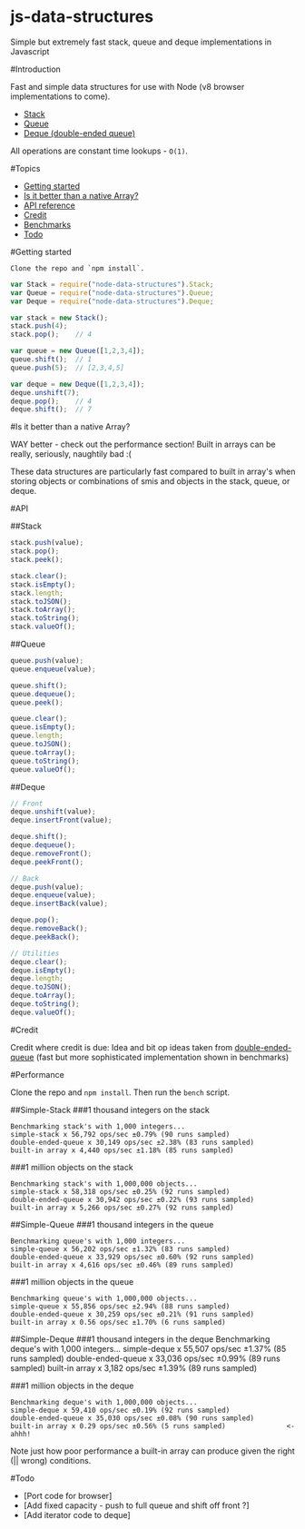 # js-data-structures

Simple but extremely fast stack, queue and deque implementations in Javascript


#Introduction

Fast and simple data structures for use with Node (v8 browser implementations to come).

- [Stack](http://en.wikipedia.org/wiki/Stack_\(abstract_data_type\))
- [Queue](http://en.wikipedia.org/wiki/Queue_\(data_structure\))
- [Deque (double-ended queue)](http://en.wikipedia.org/wiki/Double-ended_queue)

All operations are constant time lookups - `O(1)`.


#Topics

- [Getting started](#getting-started)
- [Is it better than a native Array?](#is-it-better-than-a-native-array)
- [API reference](#api)
- [Credit](#credit)
- [Benchmarks](#performance)
- [Todo](#todo)


#Getting started

    Clone the repo and `npm install`.

```js
var Stack = require("node-data-structures").Stack;
var Queue = require("node-data-structures").Queue;
var Deque = require("node-data-structures").Deque;

var stack = new Stack();
stack.push(4);
stack.pop();    // 4

var queue = new Queue([1,2,3,4]);
queue.shift(); 	// 1
queue.push(5); 	// [2,3,4,5]

var deque = new Deque([1,2,3,4]);
deque.unshift(7);
deque.pop(); 	// 4
deque.shift(); 	// 7
```


#Is it better than a native Array?

WAY better - check out the performance section!  Built in arrays can be really, seriously, naughtily bad :(

These data structures are particularly fast compared to built in array's when storing objects or combinations of smis and objects in the stack, queue, or deque.


#API

##Stack
```js
stack.push(value);
stack.pop();
stack.peek();

stack.clear();
stack.isEmpty();
stack.length;
stack.toJSON();
stack.toArray();
stack.toString();
stack.valueOf();
```

##Queue
```js
queue.push(value);
queue.enqueue(value);

queue.shift();
queue.dequeue();
queue.peek();

queue.clear();
queue.isEmpty();
queue.length;
queue.toJSON();
queue.toArray();
queue.toString();
queue.valueOf();
```

##Deque
```js
// Front
deque.unshift(value);
deque.insertFront(value);

deque.shift();
deque.dequeue();
deque.removeFront();
deque.peekFront();

// Back
deque.push(value);
deque.enqueue(value);
deque.insertBack(value);

deque.pop();
deque.removeBack();
deque.peekBack();

// Utilities
deque.clear();
deque.isEmpty();
deque.length;
deque.toJSON();
deque.toArray();
deque.toString();
deque.valueOf();
```


#Credit

Credit where credit is due: Idea and bit op ideas taken from [double-ended-queue](https://github.com/petkaantonov/deque) (fast but more sophisticated implementation shown in benchmarks)


#Performance

Clone the repo and `npm install`. Then run the `bench` script.

##Simple-Stack
###1 thousand integers on the stack

    Benchmarking stack's with 1,000 integers...
    simple-stack x 56,792 ops/sec ±0.79% (90 runs sampled)
    double-ended-queue x 30,149 ops/sec ±2.38% (83 runs sampled)
    built-in array x 4,440 ops/sec ±1.18% (85 runs sampled)

###1 million objects on the stack

    Benchmarking stack's with 1,000,000 objects...
    simple-stack x 58,318 ops/sec ±0.25% (92 runs sampled)
    double-ended-queue x 30,942 ops/sec ±0.22% (93 runs sampled)
    built-in array x 5,266 ops/sec ±0.27% (92 runs sampled)

##Simple-Queue
###1 thousand integers in the queue

	Benchmarking queue's with 1,000 integers...
	simple-queue x 56,202 ops/sec ±1.32% (83 runs sampled)
	double-ended-queue x 33,929 ops/sec ±0.60% (92 runs sampled)
	built-in array x 4,616 ops/sec ±0.46% (89 runs sampled)

###1 million objects in the queue

	Benchmarking queue's with 1,000,000 objects...
	simple-queue x 55,856 ops/sec ±2.94% (88 runs sampled)
	double-ended-queue x 30,259 ops/sec ±0.21% (91 runs sampled)
	built-in array x 0.56 ops/sec ±1.70% (6 runs sampled)

##Simple-Deque
###1 thousand integers in the deque
    Benchmarking deque's with 1,000 integers...
    simple-deque x 55,507 ops/sec ±1.37% (85 runs sampled)
    double-ended-queue x 33,036 ops/sec ±0.99% (89 runs sampled)
    built-in array x 3,182 ops/sec ±1.39% (89 runs sampled)

###1 million objects in the deque

    Benchmarking deque's with 1,000,000 objects...
    simple-deque x 59,410 ops/sec ±0.19% (92 runs sampled)
    double-ended-queue x 35,030 ops/sec ±0.08% (90 runs sampled)
    built-in array x 0.29 ops/sec ±0.56% (5 runs sampled)               <- ahhh!


Note just how poor performance a built-in array can produce given the right (|| wrong) conditions.


#Todo

- [Port code for browser]
- [Add fixed capacity - push to full queue and shift off front ?]
- [Add iterator code to deque]